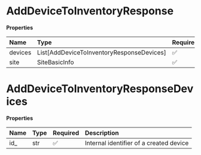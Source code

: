 # AddDeviceToInventoryResponse

**Properties**

| Name    | Type                                      | Required | Description |
| :------ | :---------------------------------------- | :------- | :---------- |
| devices | List[AddDeviceToInventoryResponseDevices] | ✅       |             |
| site    | SiteBasicInfo                             | ✅       |             |

# AddDeviceToInventoryResponseDevices

**Properties**

| Name | Type | Required | Description                             |
| :--- | :--- | :------- | :-------------------------------------- |
| id\_ | str  | ✅       | Internal identifier of a created device |

<!-- This file was generated by liblab | https://liblab.com/ -->
